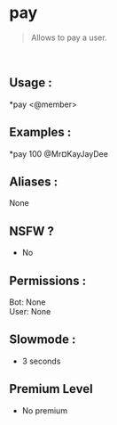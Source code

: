 # pay

> Allows to pay a user.

<br>

## Usage :

*pay <quantity> <@member>

## Examples :

*pay 100 @Mr¤KayJayDee

## Aliases :

None

## NSFW ?

- No

## Permissions :

Bot: None
<br>
User: None

## Slowmode :

- 3 seconds

## Premium Level

- No premium